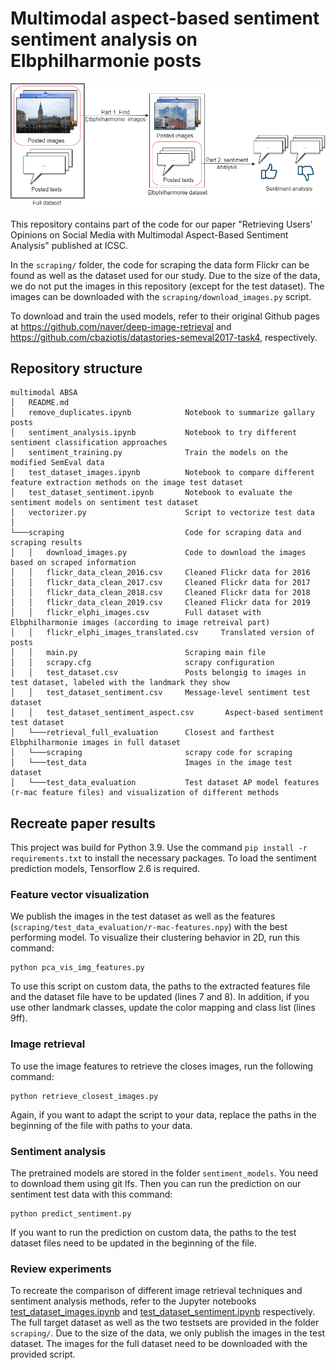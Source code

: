 # Multimodal aspect-based sentiment sentiment analysis on Elbphilharmonie posts

![pipeline](https://github.com/MiriUll/multimodal_ABSA_Elbphilharmonie/blob/main/data_pipeline_paper.png)

This repository contains part of the code for our paper "Retrieving Users' Opinions on Social Media with Multimodal Aspect-Based Sentiment Analysis" published at ICSC.

In the ```scraping/``` folder, the code for scraping the data form Flickr can be found as well as the dataset used for our study. Due to the size of the data, we do not put the images in this repository (except for the test dataset). The images can be downloaded with the ```scraping/download_images.py``` script.

To download and train the used models, refer to their original Github pages at https://github.com/naver/deep-image-retrieval and https://github.com/cbaziotis/datastories-semeval2017-task4, respectively.

## Repository structure
```
multimodal ABSA
│   README.md
│   remove_duplicates.ipynb            Notebook to summarize gallary posts
│   sentiment_analysis.ipynb           Notebook to try different sentiment classification approaches
│   sentiment_training.py              Train the models on the modified SemEval data
│   test_dataset_images.ipynb          Notebook to compare different feature extraction methods on the image test dataset
│   test_dataset_sentiment.ipynb       Notebook to evaluate the sentiment models on sentiment test dataset
│   vectorizer.py                      Script to vectorize test data
│   
└───scraping                           Code for scraping data and scraping results
│   │   download_images.py             Code to download the images based on scraped information
│   │   flickr_data_clean_2016.csv     Cleaned Flickr data for 2016
│   │   flickr_data_clean_2017.csv     Cleaned Flickr data for 2017
│   │   flickr_data_clean_2018.csv     Cleaned Flickr data for 2018
│   │   flickr_data_clean_2019.csv     Cleaned Flickr data for 2019
│   │   flickr_elphi_images.csv        Full dataset with Elbphilharmonie images (according to image retreival part)
│   │   flickr_elphi_images_translated.csv     Translated version of posts
│   │   main.py                        Scraping main file
│   │   scrapy.cfg                     scrapy configuration
│   │   test_dataset.csv               Posts belongig to images in test dataset, labeled with the landmark they show
│   │   test_dataset_sentiment.csv     Message-level sentiment test dataset
│   │   test_dataset_sentiment_aspect.csv       Aspect-based sentiment test dataset        
│   └───retrieval_full_evaluation      Closest and farthest Elbphilharmonie images in full dataset
│   └───scraping                       scrapy code for scraping
│   └───test_data                      Images in the image test dataset
│   └───test_data_evaluation           Test dataset AP model features (r-mac feature files) and visualization of different methods
```

## Recreate paper results
This project was build for Python 3.9. Use the command ```pip install -r requirements.txt``` to install the necessary packages. To load the sentiment prediction models, Tensorflow 2.6 is required.
### Feature vector visualization
We publish the images in the test dataset as well as the features (```scraping/test_data_evaluation/r-mac-features.npy```) with the best performing model. To visualize their clustering behavior in 2D, run this command:
```
python pca_vis_img_features.py
```
To use this script on custom data, the paths to the extracted features file and the dataset file have to be updated (lines 7 and 8). In addition, if you use other landmark classes, update the color mapping and class list (lines 9ff).

### Image retrieval
To use the image features to retrieve the closes images, run the following command:
```
python retrieve_closest_images.py
```
Again, if you want to adapt the script to your data, replace the paths in the beginning of the file with paths to your data.

### Sentiment analysis
The pretrained models are stored in the folder ```sentiment_models```. You need to download them using git lfs.
Then you can run the prediction on our sentiment test data with this command:
```
python predict_sentiment.py
```
If you want to run the prediction on custom data, the paths to the test dataset files need to be updated in the beginning of the file.

### Review experiments
To recreate the comparison of different image retrieval techniques and sentiment analysis methods, refer to the Jupyter notebooks [test_dataset_images.ipynb](https://github.com/MiriUll/multimodal_ABSA_Elbphilharmonie/blob/main/test_dataset_images.ipynb) and [test_dataset_sentiment.ipynb](https://github.com/MiriUll/multimodal_ABSA_Elbphilharmonie/blob/main/test_dataset_sentiment.ipynb) respectively.
The full target dataset as well as the two testsets are provided in the folder ```scraping/```. Due to the size of the data, we only publish the images in the test dataset. The images for the full dataset need to be downloaded with the provided script.